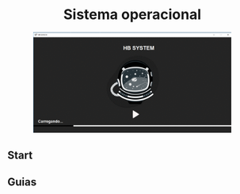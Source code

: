 <div align='center'>
    <h1>Sistema operacional</h1>
    <img src='./demo.gif' title='demo system' width='400px' />
</div>

## Start


## Guias

